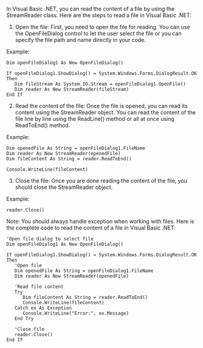 In Visual Basic .NET, you can read the content of a file by using the StreamReader class. Here are the steps to read a file in Visual Basic .NET:

1. Open the file: First, you need to open the file for reading. You can use the OpenFileDialog control to let the user select the file or you can specify the file path and name directly in your code.

Example:
```
Dim openFileDialog1 As New OpenFileDialog()

If openFileDialog1.ShowDialog() = System.Windows.Forms.DialogResult.OK Then
   Dim fileStream As System.IO.Stream = openFileDialog1.OpenFile()
   Dim reader As New StreamReader(fileStream)
End If
```

2. Read the content of the file: Once the file is opened, you can read its content using the StreamReader object. You can read the content of the file line by line using the ReadLine() method or all at once using ReadToEnd() method.

Example:
```
Dim openedFile As String = openFileDialog1.FileName
Dim reader As New StreamReader(openedFile)
Dim fileContent As String = reader.ReadToEnd()

Console.WriteLine(fileContent)
```

3. Close the file: Once you are done reading the content of the file, you should close the StreamReader object.

Example:
```
reader.Close()
```

Note: You should always handle exception when working with files. Here is the complete code to read the content of a file in Visual Basic .NET:

```
'Open file dialog to select file
Dim openFileDialog1 As New OpenFileDialog()

If openFileDialog1.ShowDialog() = System.Windows.Forms.DialogResult.OK Then
   'Open file
   Dim openedFile As String = openFileDialog1.FileName
   Dim reader As New StreamReader(openedFile)

   'Read file content
   Try
      Dim fileContent As String = reader.ReadToEnd()
      Console.WriteLine(fileContent)
   Catch ex As Exception
      Console.WriteLine("Error:", ex.Message)
   End Try

   'Close file
   reader.Close()
End If
```